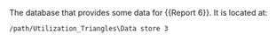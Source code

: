 The database that provides some data for {{Report 6}}.  It is located at:

    /path/Utilization_Triangles\Data store 3
